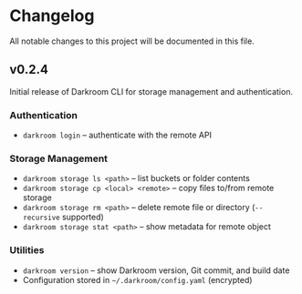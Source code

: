 # Changelog

All notable changes to this project will be documented in this file.


## v0.2.4

Initial release of Darkroom CLI for storage management and authentication.

### Authentication
- `darkroom login` – authenticate with the remote API

### Storage Management
- `darkroom storage ls <path>` – list buckets or folder contents
- `darkroom storage cp <local> <remote>` – copy files to/from remote storage
- `darkroom storage rm <path>` – delete remote file or directory (`--recursive` supported)
- `darkroom storage stat <path>` – show metadata for remote object

### Utilities
- `darkroom version` – show Darkroom version, Git commit, and build date
- Configuration stored in `~/.darkroom/config.yaml` (encrypted)

